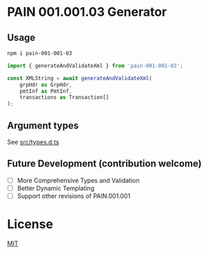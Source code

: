 # PAIN 001.001.03 Generator

## Usage
```bash
npm i pain-001-001-03
```
```typescript
import { generateAndValidateXml } from 'pain-001-001-03';

const XMLString = await generateAndValidateXml(
    grpHdr as GrpHdr,
    pmtInf as PmtInf,
    transactions as Transaction[]
);
```

## Argument types
See [src/types.d.ts](src/types.d.ts)

## Future Development (contribution welcome)
- [ ] More Comprehensive Types and Validation
- [ ] Better Dynamic Templating
- [ ] Support other revisions of PAIN.001.001

# License
[MIT](./LICENSE)